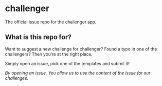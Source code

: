 # challenger
The official issue repo for the challenger app.

## What is this repo for?
Want to suggest a new challenge for challenger? Found a typo in one of the challengers? Then you're at the right place.

Simply open an issue, pick one of the templates and submit it!

_By opening an issue. You allow us to use the content of the issue for our challenges._
